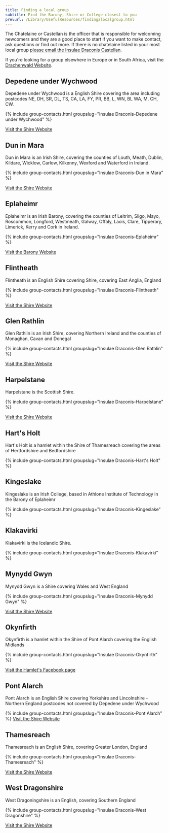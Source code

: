 ```yaml
---
title: Finding a local group
subtitle: Find the Barony, Shire or College closest to you
prevurl: /Library/UsefulResources/findingalocalgroup.html
---
```

The Chatelaine or Castellan is the officer that is responsible for welcoming newcomers and they are a good place to start if you want to make contact, ask questions or find out more. If there is no chatelaine listed in your most local group [please email the Insulae Draconis Castellan](mailto:chatelaine@insulaedraconis.org).

If you're looking for a group elsewhere in Europe or in South Africa, visit the [Drachenwald Website](https://drachenwald.sca.org/).

<h2><a name="depedene">Depedene under Wychwood</a></h2>
Depedene under Wychwood is a English Shire covering the area including postcodes NE, DH, SR, DL, TS, CA, LA, FY, PR, BB, L, WN, BL WA, M, CH, CW.

{% include group-contacts.html groupslug="Insulae Draconis-Depedene under Wychwood" %}

[Visit the Shire Website](https://sites.google.com/site/depedeneunderwychwood/)

<h2><a name="duninmara">Dun in Mara</a></h2>
Dun in Mara is an Irish Shire, covering the counties of Louth, Meath, Dublin, Kildare, Wicklow, Carlow, Kilkenny, Wexford and Waterford in Ireland.

{% include group-contacts.html groupslug="Insulae Draconis-Dun in Mara" %}

[Visit the Shire Website](http://duninmara.org/)


<h2><a name="eplaheimr">Eplaheimr</a></h2>
Eplaheimr is an Irish Barony, covering the counties of Leitrim, Sligo, Mayo, Roscommon, Longford, Westmeath, Galway, Offaly, Laois, Clare, Tipperary, Limerick, Kerry and Cork in Ireland.

{% include group-contacts.html groupslug="Insulae Draconis-Eplaheimr" %}

[Visit the Barony Website](http://www.eplaheimr.org)


<h2><a name="flintheath">Flintheath</a></h2>
Flintheath is an English Shire covering Shire, covering East Anglia, England

{% include group-contacts.html groupslug="Insulae Draconis-Flintheath" %}
 

[Visit the Shire Website](http://www.flintheath.org.uk/)


<h2><a name="glenrathlin">Glen Rathlin</a></h2>
Glen Rathlin is an Irish Shire, covering Northern Ireland and the counties of Monaghan, Cavan and Donegal  

{% include group-contacts.html groupslug="Insulae Draconis-Glen Rathlin" %}

[Visit the Shire Website](http://www.glenrathlin.org/)


<h2><a name="harpelstane">Harpelstane</a></h2>
Harpelstane is the Scottish Shire.

{% include group-contacts.html groupslug="Insulae Draconis-Harpelstane" %}

[Visit the Shire Website](http://www.harpelstane.org/)


<h2><a name="hartsholt">Hart's Holt</a></h2>
Hart's Holt is a hamlet within the Shire of Thamesreach covering the areas of Hertfordshire and Bedfordshire

{% include group-contacts.html groupslug="Insulae Draconis-Hart's Holt" %}


<h2><a name="kingeslake">Kingeslake</a></h2>
Kingeslake is an Irish College, based in Athlone Institute of Technology in the Barony of Eplaheimr

{% include group-contacts.html groupslug="Insulae Draconis-Kingeslake" %}

<h2><a name="klakavirki">Klakavirki</a></h2>
Klakavirki is the Icelandic Shire.

{% include group-contacts.html groupslug="Insulae Draconis-Klakavirki" %}


<h2><a name="mynyddgwyn">Mynydd Gwyn</a></h2>
Mynydd Gwyn is a Shire covering Wales and West England

{% include group-contacts.html groupslug="Insulae Draconis-Mynydd Gwyn" %}

[Visit the Shire Website](http://www.mynydd-gwyn.org.uk/)


<h2><a name="okynfirth">Okynfirth</a></h2> 
Okynfirth is a hamlet within the Shire of Pont Alarch covering the English Midlands

{% include group-contacts.html groupslug="Insulae Draconis-Okynfirth" %}

[Visit the Hamlet's Facebook page](https://www.facebook.com/groups/okynfirth/)
  

<h2><a name="pontalarch">Pont Alarch</a></h2>
Pont Alarch is an English Shire covering Yorkshire and Lincolnshire - Northern England postcodes not covered by Depedene under Wychwood

{% include group-contacts.html groupslug="Insulae Draconis-Pont Alarch" %}
[Visit the Shire Website](http://pontalarch.insulaedraconis.org/)


<h2><a name="thamesreach">Thamesreach</a></h2>
Thamesreach is an English Shire, covering Greater London, England

{% include group-contacts.html groupslug="Insulae Draconis-Thamesreach" %}

[Visit the Shire Website](http://www.thamesreach.org/)


<h2><a name="westdragon">West Dragonshire</a></h2>
West Dragoningshire is an English, covering Southern England

{% include group-contacts.html groupslug="Insulae Draconis-West Dragonshire" %}

[Visit the Shire Website](http://www.westdragonshire.org/)